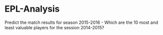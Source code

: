 # EPL-Analysis
Predict the match results for season 2015-2016 -
Which are the 10 most and least valuable players for the session 2014-2015? 
